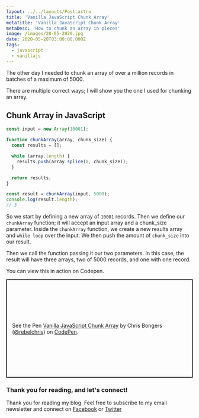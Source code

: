 ```yaml
---
layout: ../../layouts/Post.astro
title: 'Vanilla JavaScript Chunk Array'
metaTitle: 'Vanilla JavaScript Chunk Array'
metaDesc: 'How to chunk an array in pieces'
image: /images/28-05-2020.jpg
date: 2020-05-28T03:00:00.000Z
tags:
  - javascript
  - vanillajs
---
```


The other day I needed to chunk an array of over a million records in batches of a maximum of 5000.

There are multiple correct ways; I will show you the one I used for chunking an array.

## Chunk Array in JavaScript

```js
const input = new Array(10001);

function chunkArray(array, chunk_size) {
  const results = [];

  while (array.length) {
    results.push(array.splice(0, chunk_size));
  }

  return results;
}

const result = chunkArray(input, 5000);
console.log(result.length);
// 3
```

So we start by defining a new array of `10001` records.
Then we define our `chunkArray` function; it will accept an input array and a chunk_size parameter.
Inside the `chunkArray` function, we create a new results array and `while loop` over the input.
We then push the amount of `chunk_size` into our result.

Then we call the function passing it our two parameters. In this case, the result will have three arrays, two of 5000 records, and one with one record.

You can view this in action on Codepen.

<p class="codepen" data-height="265" data-theme-id="dark" data-default-tab="js,result" data-user="rebelchris" data-slug-hash="PoPvePB" style="height: 265px; box-sizing: border-box; display: flex; align-items: center; justify-content: center; border: 2px solid; margin: 1em 0; padding: 1em;" data-pen-title="Vanilla JavaScript Chunk Array">
  <span>See the Pen <a href="https://codepen.io/rebelchris/pen/PoPvePB">
  Vanilla JavaScript Chunk Array</a> by Chris Bongers (<a href="https://codepen.io/rebelchris">@rebelchris</a>)
  on <a href="https://codepen.io">CodePen</a>.</span>
</p>
<script async src="https://static.codepen.io/assets/embed/ei.js"></script>

### Thank you for reading, and let's connect!

Thank you for reading my blog. Feel free to subscribe to my email newsletter and connect on [Facebook](https://www.facebook.com/DailyDevTipsBlog) or [Twitter](https://twitter.com/DailyDevTips1)
